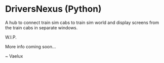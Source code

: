 # DriversNexus (Python)

A hub to connect train sim cabs to train sim world and display screens from the train cabs in separate windows.

W.I.P.

More info coming soon...

~ Vaelux